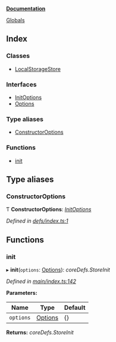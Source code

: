 **[Documentation](README.md)**

[Globals](README.md)

## Index

### Classes

* [LocalStorageStore](classes/localstoragestore.md)

### Interfaces

* [InitOptions](interfaces/initoptions.md)
* [Options](interfaces/options.md)

### Type aliases

* [ConstructorOptions](README.md#constructoroptions)

### Functions

* [init](README.md#init)

## Type aliases

###  ConstructorOptions

Ƭ **ConstructorOptions**: *[InitOptions](interfaces/initoptions.md)*

*Defined in [defs/index.ts:1](https://github.com/badbatch/cachemap/blob/cb2a149/packages/local-storage/src/defs/index.ts#L1)*

## Functions

###  init

▸ **init**(`options`: [Options](interfaces/options.md)): *coreDefs.StoreInit*

*Defined in [main/index.ts:142](https://github.com/badbatch/cachemap/blob/cb2a149/packages/local-storage/src/main/index.ts#L142)*

**Parameters:**

Name | Type | Default |
------ | ------ | ------ |
`options` | [Options](interfaces/options.md) |  {} |

**Returns:** *coreDefs.StoreInit*